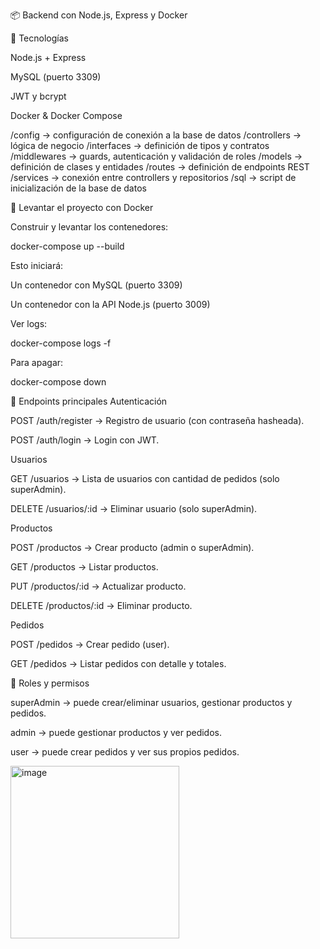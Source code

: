 📦 Backend con Node.js, Express y Docker

🚀 Tecnologías

Node.js + Express

MySQL (puerto 3309)

JWT y bcrypt

Docker & Docker Compose


/config        -> configuración de conexión a la base de datos
/controllers   -> lógica de negocio
/interfaces    -> definición de tipos y contratos
/middlewares   -> guards, autenticación y validación de roles
/models        -> definición de clases y entidades
/routes        -> definición de endpoints REST
/services      -> conexión entre controllers y repositorios
/sql           -> script de inicialización de la base de datos

🐳 Levantar el proyecto con Docker

Construir y levantar los contenedores:

docker-compose up --build

Esto iniciará:

Un contenedor con MySQL (puerto 3309)

Un contenedor con la API Node.js (puerto 3009)

Ver logs:

docker-compose logs -f

Para apagar:

docker-compose down

📡 Endpoints principales
Autenticación

POST /auth/register → Registro de usuario (con contraseña hasheada).

POST /auth/login → Login con JWT.

Usuarios

GET /usuarios → Lista de usuarios con cantidad de pedidos (solo superAdmin).

DELETE /usuarios/:id → Eliminar usuario (solo superAdmin).

Productos

POST /productos → Crear producto (admin o superAdmin).

GET /productos → Listar productos.

PUT /productos/:id → Actualizar producto.

DELETE /productos/:id → Eliminar producto.

Pedidos

POST /pedidos → Crear pedido (user).

GET /pedidos → Listar pedidos con detalle y totales.

🔑 Roles y permisos

superAdmin → puede crear/eliminar usuarios, gestionar productos y pedidos.

admin → puede gestionar productos y ver pedidos.

user → puede crear pedidos y ver sus propios pedidos.

<img width="270" height="276" alt="image" src="https://github.com/user-attachments/assets/4b7ba7f9-501d-4e35-b551-e01d271b443f" />

